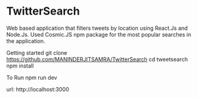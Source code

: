 # TwitterSearch
Web based application that filters tweets by location using React.Js and Node.Js. Used Cosmic.JS npm package for the most popular searches in the application.

Getting started
git clone https://github.com/MANINDERJITSAMRA/TwitterSearch
cd tweetsearch
npm install


To Run
npm run dev

url:  http://localhost:3000
